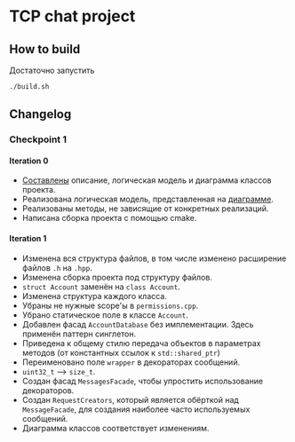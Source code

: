 # TCP chat project

## How to build
Достаточно запустить
```bash
./build.sh
```

## Changelog

### Checkpoint 1

#### Iteration 0
* [Составлены](DESCRIPTION.md) описание, логическая модель и диаграмма классов проекта.
* Реализована логическая модель, представленная на [диаграмме](ClassDiagram.svg). 
* Реализованы методы, не зависящие от конкретных реализаций.
* Написана сборка проекта с помощью cmake.

#### Iteration 1
* Изменена вся структура файлов, в том числе изменено расширение файлов `.h` на `.hpp`.
* Изменена сборка проекта под структуру файлов.
* `struct Account` заменён на `class Account`.
* Изменена структура каждого класса.
* Убраны не нужные scope'ы в `permissions.cpp`.
* Убрано статическое поле в классе `Account`.
* Добавлен фасад `AccountDatabase` без имплементации. Здесь применён паттерн синглетон.
* Приведена к общему стилю передача объектов в параметрах методов (от константных ссылок к `std::shared_ptr`)
* Переименовано поле `wrapper` в декораторах сообщений.
* `uint32_t` --> `size_t`.
* Создан фасад `MessagesFacade`, чтобы упростить использование декораторов.
* Создан `RequestCreators`, который является обёрткой над `MessageFacade`, для создания наиболее часто используемых сообщений.
* Диаграмма классов соответствует изменениям.
